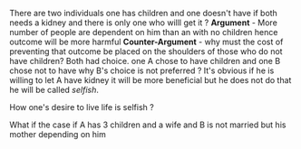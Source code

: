 There are two individuals one has children and one doesn't have if both needs a kidney and there is only one who willl get it ?
**Argument** - More number of people are dependent on him than an with no children hence outcome will be more harmful
**Counter-Argument** - why must the cost of preventing that outcome be placed on the shoulders of those who do not have children?
Both had choice. one A chose to have children and one B chose not to have why B's choice is not preferred ? It's obvious if he is willing to let A have kidney it will be more beneficial but he does not do that he will be called *selfish*. 

How one's desire to live life is selfish ?

What if the case if A has 3 children and a wife and B is not married but his mother depending on him

